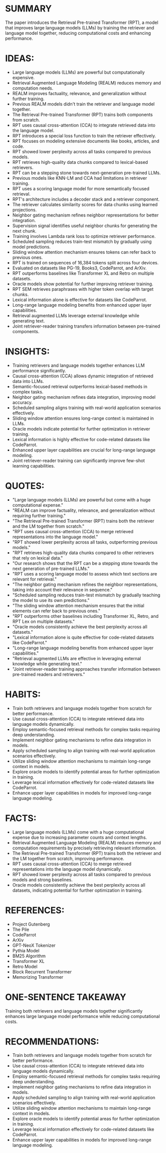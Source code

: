# SUMMARY
The paper introduces the Retrieval Pre-trained Transformer (RPT), a model that improves large language models (LLMs) by training the retriever and language model together, reducing computational costs and enhancing performance.

# IDEAS:
- Large language models (LLMs) are powerful but computationally expensive.
- Retrieval Augmented Language Modeling (REALM) reduces memory and computation needs.
- REALM improves factuality, relevance, and generalization without further training.
- Previous REALM models didn't train the retriever and language model together.
- The Retrieval Pre-trained Transformer (RPT) trains both components from scratch.
- RPT uses causal cross-attention (CCA) to integrate retrieved data into the language model.
- RPT introduces a special loss function to train the retriever effectively.
- RPT focuses on modeling extensive documents like books, articles, and code.
- RPT showed lower perplexity across all tasks compared to previous models.
- RPT retrieves high-quality data chunks compared to lexical-based retrievers.
- RPT can be a stepping stone towards next-generation pre-trained LLMs.
- Previous models like KNN-LM and CCA had limitations in retriever training.
- RPT uses a scoring language model for more semantically focused retrieval.
- RPT's architecture includes a decoder stack and a retriever component.
- The retriever calculates similarity scores for data chunks using learned projections.
- Neighbor gating mechanism refines neighbor representations for better integration.
- Supervision signal identifies useful neighbor chunks for generating the next chunk.
- Training involves Lambda rank loss to optimize retriever performance.
- Scheduled sampling reduces train-test mismatch by gradually using model predictions.
- Sliding window attention mechanism ensures tokens can refer back to previous ones.
- RPT is trained on sequences of 16,384 tokens split across four devices.
- Evaluated on datasets like PG-19, Books3, CodeParrot, and ArXiv.
- RPT outperforms baselines like Transformer XL and Retro on multiple datasets.
- Oracle models show potential for further improving retriever training.
- RPT SEM retrieves paraphrases with higher token overlap with target chunks.
- Lexical information alone is effective for datasets like CodeParrot.
- Long-range language modeling benefits from enhanced upper layer capabilities.
- Retrieval augmented LLMs leverage external knowledge while generating text.
- Joint retriever-reader training transfers information between pre-trained components.

# INSIGHTS:
- Training retrievers and language models together enhances LLM performance significantly.
- Causal cross-attention (CCA) allows dynamic integration of retrieved data into LLMs.
- Semantic-focused retrieval outperforms lexical-based methods in complex tasks.
- Neighbor gating mechanism refines data integration, improving model accuracy.
- Scheduled sampling aligns training with real-world application scenarios effectively.
- Sliding window attention ensures long-range context is maintained in LLMs.
- Oracle models indicate potential for further optimization in retriever training.
- Lexical information is highly effective for code-related datasets like CodeParrot.
- Enhanced upper layer capabilities are crucial for long-range language modeling.
- Joint retriever-reader training can significantly improve few-shot learning capabilities.

# QUOTES:
- "Large language models (LLMs) are powerful but come with a huge computational expense."
- "REALM can improve factuality, relevance, and generalization without requiring further training."
- "The Retrieval Pre-trained Transformer (RPT) trains both the retriever and the LM together from scratch."
- "RPT uses causal cross-attention (CCA) to merge retrieved representations into the language model."
- "RPT showed lower perplexity across all tasks, outperforming previous models."
- "RPT retrieves high-quality data chunks compared to other retrievers that rely on lexical data."
- "Our research shows that the RPT can be a stepping stone towards the next generation of pre-trained LLMs."
- "RPT uses a scoring language model to assess which text sections are relevant for retrieval."
- "The neighbor gating mechanism refines the neighbor representations, taking into account their relevance in sequence."
- "Scheduled sampling reduces train-test mismatch by gradually teaching the model to use its own predictions."
- "The sliding window attention mechanism ensures that the initial elements can refer back to previous ones."
- "RPT outperforms other baselines including Transformer XL, Retro, and RPT Lex on multiple datasets."
- "Oracle models consistently achieve the best perplexity across all datasets."
- "Lexical information alone is quite effective for code-related datasets like CodeParrot."
- "Long-range language modeling benefits from enhanced upper layer capabilities."
- "Retrieval augmented LLMs are effective in leveraging external knowledge while generating text."
- "Joint retriever-reader training approaches transfer information between pre-trained readers and retrievers."

# HABITS:
- Train both retrievers and language models together from scratch for better performance.
- Use causal cross-attention (CCA) to integrate retrieved data into language models dynamically.
- Employ semantic-focused retrieval methods for complex tasks requiring deep understanding.
- Implement neighbor gating mechanisms to refine data integration in models.
- Apply scheduled sampling to align training with real-world application scenarios effectively.
- Utilize sliding window attention mechanisms to maintain long-range context in models.
- Explore oracle models to identify potential areas for further optimization in training.
- Leverage lexical information effectively for code-related datasets like CodeParrot.
- Enhance upper layer capabilities in models for improved long-range language modeling.

# FACTS:
- Large language models (LLMs) come with a huge computational expense due to increasing parameter counts and context lengths.
- Retrieval Augmented Language Modeling (REALM) reduces memory and computation requirements by precisely retrieving relevant information.
- The Retrieval Pre-trained Transformer (RPT) trains both the retriever and the LM together from scratch, improving performance.
- RPT uses causal cross-attention (CCA) to merge retrieved representations into the language model dynamically.
- RPT showed lower perplexity across all tasks compared to previous models and strong baselines.
- Oracle models consistently achieve the best perplexity across all datasets, indicating potential for further optimization in training.

# REFERENCES:
- Project Gutenberg
- The Pile
- CodeParrot
- ArXiv
- GPT-NeoX Tokenizer
- Pythia Model
- BM25 Algorithm
- Transformer XL
- Retro Model
- Block Recurrent Transformer
- Memorizing Transformer

# ONE-SENTENCE TAKEAWAY
Training both retrievers and language models together significantly enhances large language model performance while reducing computational costs.

# RECOMMENDATIONS:
- Train both retrievers and language models together from scratch for better performance.
- Use causal cross-attention (CCA) to integrate retrieved data into language models dynamically.
- Employ semantic-focused retrieval methods for complex tasks requiring deep understanding.
- Implement neighbor gating mechanisms to refine data integration in models.
- Apply scheduled sampling to align training with real-world application scenarios effectively.
- Utilize sliding window attention mechanisms to maintain long-range context in models.
- Explore oracle models to identify potential areas for further optimization in training.
- Leverage lexical information effectively for code-related datasets like CodeParrot.
- Enhance upper layer capabilities in models for improved long-range language modeling.